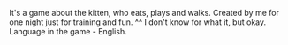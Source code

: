It's a game about the kitten, who eats, plays and walks. Created by me for one night just for training and fun. ^^
I don't know for what it, but okay.
Language in the game - English.

